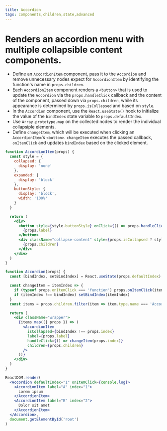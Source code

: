 ```yaml
---
title: Accordion
tags: components,children,state,advanced
---
```


# Renders an accordion menu with multiple collapsible content components.

- Define an `AccordionItem` component, pass it to the `Accordion` and remove unnecessary nodes expect for `AccordionItem` by identifying the function's name in `props.children`.
- Each `AccordionItem` component renders a `<button>` that is used to update the `Accordion` via the `props.handleClick` callback and the content of the component, passed down via `props.children`, while its appearance is determined by `props.isCollapsed` and based on `style`.
- In the `Accordion` component, use the `React.useState()` hook to initialize the value of the `bindIndex` state variable to `props.defaultIndex`.
- Use `Array.prototype.map` on the collected nodes to render the individual collapsiple elements.
- Define `changeItem`, which will be executed when clicking an `AccordionItem`'s `<button>`.
  `changeItem` executes the passed callback, `onItemClick` and updates `bindIndex` based on the clicked element.

```jsx
function AccordionItem(props) {
  const style = {
    collapsed: {
      display: 'none'
    },
    expanded: {
      display: 'block'
    },
    buttonStyle: {
      display: 'block',
      width: '100%'
    }
  }

  return (
    <div>
      <button style={style.buttonStyle} onClick={() => props.handleClick()}>
        {props.label}
      </button>
      <div className="collapse-content" style={props.isCollapsed ? style.collapsed : style.expanded} aria-expanded={props.isCollapsed}>
        {props.children}
      </div>
    </div>
  )
}

function Accordion(props) {
  const [bindIndex, setBindIndex] = React.useState(props.defaultIndex)

  const changeItem = itemIndex => {
    if (typeof props.onItemClick === 'function') props.onItemClick(itemIndex)
    if (itemIndex !== bindIndex) setBindIndex(itemIndex)
  }
  const items = props.children.filter(item => item.type.name === 'AccordionItem')

  return (
    <div className="wrapper">
      {items.map(({ props }) => (
        <AccordionItem
          isCollapsed={bindIndex !== props.index}
          label={props.label}
          handleClick={() => changeItem(props.index)}
          children={props.children}
        />
      ))}
    </div>
  )
}
```

```jsx
ReactDOM.render(
  <Accordion defaultIndex="1" onItemClick={console.log}>
    <AccordionItem label="A" index="1">
      Lorem ipsum
    </AccordionItem>
    <AccordionItem label="B" index="2">
      Dolor sit amet
    </AccordionItem>
  </Accordion>,
  document.getElementById('root')
)
```
